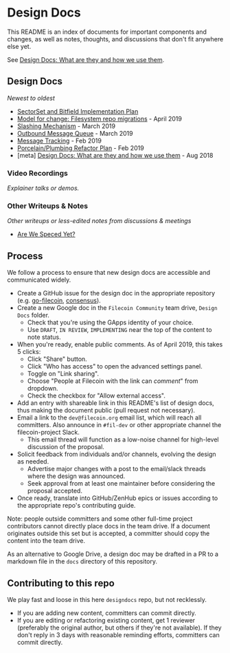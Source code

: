 # Design Docs
This README is an index of documents for important components and changes, as well as notes, thoughts, and discussions that don't fit anywhere else yet.

See [Design Docs: What are they and how we use them](designdocs.md).

## Design Docs
_Newest to oldest_

* [SectorSet and Bitfield Implementation Plan](https://docs.google.com/document/d/1aE5a-QZojprMkig6IyYkwV1SrMDDLOnNBqNdnwpu9tk/edit?usp=sharing)
* [Model for change: Filesystem repo migrations](https://docs.google.com/document/d/1THzh1mrNCKYbdk1zP72xV8pfr1yQBe2n3ptrSAYyVI8/edit?usp=sharing) - April 2019
* [Slashing Mechanism](https://docs.google.com/document/d/1AdzZPGNZJSOC5dzr4aiYqgIpC8tS3tG876Q6VkuNW5c/edit#) - March 2019
* [Outbound Message Queue](https://docs.google.com/document/d/1Ns5_ushX9exsKr0xbc2Kt0ZHzAA0WnVvl42hyGRR5l0/edit) - March 2019
* [Message Tracking](https://docs.google.com/document/u/2/d/1Ofoid90l9JwyW8zUy00kaHdvpLoV4gr2mcN3s4irkPY/edit?usp=drive_web&ouid=117191042581679083795) - Feb 2019
* [Porcelain/Plumbing Refactor Plan](https://docs.google.com/document/u/2/d/1L5hbcDGhfH3AlMti4RQ3Zke6nc4-eGOmk9lD0nNoiEs/edit?usp=drive_web&ouid=117191042581679083795) - Feb 2019
* [meta] [Design Docs: What are they and how we use them](https://github.com/filecoin-project/designdocs/blob/master/designdocs.md) - Aug 2018

### Video Recordings
_Explainer talks or demos._

### Other Writeups & Notes
_Other writeups or less-edited notes from discussions & meetings_
* [Are We Speced Yet?](https://docs.google.com/spreadsheets/d/1zh7Ys6Tr0y4nLsR9d9e28Q0pYNBvclmcgHU3yuwMhSI/edit?usp=sharing)

## Process
We follow a process to ensure that new design docs are accessible and communicated widely.
* Create a GitHub issue for the design doc in the appropriate repository (e.g. [go-filecoin](https://github.com/filecoin-project/go-filecoin), [consensus](https://github.com/filecoin-project/consensus)).
* Create a new Google doc in the `Filecoin Community` team drive, `Design Docs` folder.
  * Check that you're using the GApps identity of your choice.
  * Use `DRAFT`, `IN REVIEW`, `IMPLEMENTING` near the top of the content to note status.
* When you're ready, enable public comments. As of April 2019, this takes 5 clicks:
  * Click "Share" button.
  * Click "Who has access" to open the advanced settings panel.
  * Toggle on "Link sharing".
  * Choose "People at Filecoin with the link can *comment*" from dropdown.
  * Check the checkbox for "Allow external access".
* Add an entry with shareable link in this README's list of design docs, thus making the document public (pull request not necessary).
* Email a link to the `dev@filecoin.org` email list, which will reach all committers. 
Also announce in `#fil-dev` or other appropriate channel the filecoin-project Slack.
  * This email thread will function as a low-noise channel for high-level discussion of the proposal.
* Solicit feedback from individuals and/or channels, evolving the design as needed.
  * Advertise major changes with a post to the email/slack threads where the design was announced.
  * Seek approval from at least one maintainer before considering the proposal accepted.
* Once ready, translate into GitHub/ZenHub epics or issues according to the appropriate repo's contributing guide.

Note: people outside committers and some other full-time project contributors cannot directly place docs in the team drive.
If a document originates outside this set but is accepted, a committer should copy the content into the team drive.

As an alternative to Google Drive, a design doc may be drafted in a PR to a markdown file in the `docs` directory of this repository.


## Contributing to this repo
We play fast and loose in this here `designdocs` repo, but not recklessly.
- If you are adding new content, committers can commit directly.
- If you are editing or refactoring existing content, get 1 reviewer (preferably the original author, but others if they're not available). 
If they don't reply in 3 days with reasonable reminding efforts, committers can commit directly.
